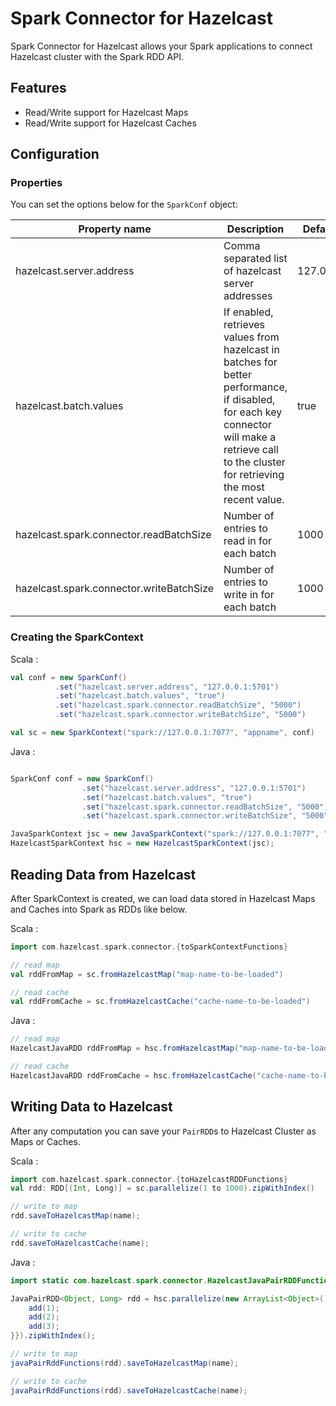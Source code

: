# Spark Connector for Hazelcast
Spark Connector for Hazelcast allows your Spark applications to connect Hazelcast cluster with the Spark RDD API.

## Features
- Read/Write support for Hazelcast Maps
- Read/Write support for Hazelcast Caches

## Configuration

### Properties
You can set the options below for the `SparkConf` object:

Property name                                  | Description                                       | Default value      
-----------------------------------------------|---------------------------------------------------|--------------------
hazelcast.server.address                     | Comma separated list of hazelcast server addresses        | 127.0.0.1:5701    
hazelcast.batch.values                     | If enabled, retrieves values from hazelcast in batches for better performance, if disabled, for each key connector will make a retrieve call to the cluster for retrieving the most recent value.         | true   
hazelcast.spark.connector.readBatchSize   | Number of entries to read in for each batch | 1000    
hazelcast.spark.connector.writeBatchSize   | Number of entries to write in for each batch | 1000    

### Creating the SparkContext

Scala :

```scala
val conf = new SparkConf()
          .set("hazelcast.server.address", "127.0.0.1:5701")
          .set("hazelcast.batch.values", "true")
          .set("hazelcast.spark.connector.readBatchSize", "5000")
          .set("hazelcast.spark.connector.writeBatchSize", "5000")

val sc = new SparkContext("spark://127.0.0.1:7077", "appname", conf)
```
Java :
```java

SparkConf conf = new SparkConf()
                .set("hazelcast.server.address", "127.0.0.1:5701")
                .set("hazelcast.batch.values", "true")
                .set("hazelcast.spark.connector.readBatchSize", "5000")
                .set("hazelcast.spark.connector.writeBatchSize", "5000");

JavaSparkContext jsc = new JavaSparkContext("spark://127.0.0.1:7077", "appname", conf);
HazelcastSparkContext hsc = new HazelcastSparkContext(jsc);
```



## Reading Data from Hazelcast

After SparkContext is created, we can load data stored in Hazelcast Maps and Caches into Spark as RDDs like below.

Scala :
```scala
import com.hazelcast.spark.connector.{toSparkContextFunctions}

// read map
val rddFromMap = sc.fromHazelcastMap("map-name-to-be-loaded")

// read cache
val rddFromCache = sc.fromHazelcastCache("cache-name-to-be-loaded")
```
Java :
```java
// read map
HazelcastJavaRDD rddFromMap = hsc.fromHazelcastMap("map-name-to-be-loaded")

// read cache
HazelcastJavaRDD rddFromCache = hsc.fromHazelcastCache("cache-name-to-be-loaded")

```

## Writing Data to Hazelcast

After any computation you can save your `PairRDD`s to Hazelcast Cluster as Maps or Caches.


Scala :

```scala
import com.hazelcast.spark.connector.{toHazelcastRDDFunctions}
val rdd: RDD[(Int, Long)] = sc.parallelize(1 to 1000).zipWithIndex()

// write to map
rdd.saveToHazelcastMap(name);

// write to cache
rdd.saveToHazelcastCache(name);
```
Java :
```java
import static com.hazelcast.spark.connector.HazelcastJavaPairRDDFunctions.javaPairRddFunctions;

JavaPairRDD<Object, Long> rdd = hsc.parallelize(new ArrayList<Object>() {{
    add(1);
    add(2);
    add(3);
}}).zipWithIndex();

// write to map
javaPairRddFunctions(rdd).saveToHazelcastMap(name);

// write to cache
javaPairRddFunctions(rdd).saveToHazelcastCache(name);

```
